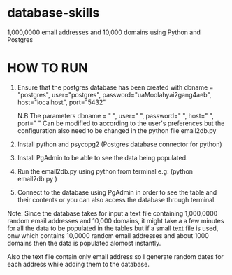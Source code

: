 # database-skills
1,000,0000 email addresses and 10,000 domains using Python and Postgres


HOW TO RUN
=============================================================================================================================
1. Ensure that the postgres  database has been created with dbname = "postgres", user="postgres", password="uaMoolahyai2gang4aeb", host="localhost", port="5432"

    N.B The parameters dbname = " ", user=" ", password=" ", host=" ", port=" " 
     Can be modified to according to the user's preferences but the configuration also need to be changed in the python file       email2db.py

2. Install python and psycopg2 (Postgres database connector for python) 

3. Install PgAdmin to be able to see the data being populated.

4.  Run the email2db.py  using python from terminal 
       e.g: (python email2db.py )

5. Connect to the database using PgAdmin in order to see the table and their contents or you can also access the database through terminal.



 Note: Since the database takes for input a text file containing 1,000,0000 random email addresses and 10,000 domains, it   might take a a few minutes for all the data to be populated in the tables but if a small text file is used, onw which contains 10,0000 random email addresses and about 1000 domains then the data is populated alomost instantly.
 
 Also the text file contain only email address so I generate random dates for each address while adding them to the database.
 
 
 

